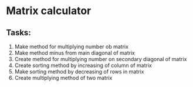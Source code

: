 # Matrix calculator

## Tasks:
1. Make method for multiplying number ob matrix
2. Make method minus from main diagonal of matrix
3. Create method for multiplying number on secondary diagonal of matrix
4. Create sorting method by increasing of column of matrix
5. Make sorting method by decreasing of rows in matrix
6. Create multiplying method of two matrix
